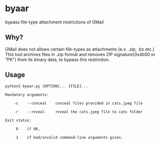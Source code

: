 # byaar
bypass file-type attachment restrictions of GMail

## Why?

GMail does not allows certain file-types as attachments (e.x. .zip, .bz etc.)
This tool archives files in .zip format and removes ZIP signature(0x4b50 or "PK") from its binary data, to bypass this restriction.

## Usage
```
python3 byaar.py [OPTION]... [FILE]...

Mandatory arguments:

    -c    --conceal    conceal files provided in cats.jpeg file
    
    -r    --reveal     reveal the cats.jpeg file to cats folder
    
Exit status:

     0    if OK,
     
     1    if bad/invalid command-line arguments given.
```

